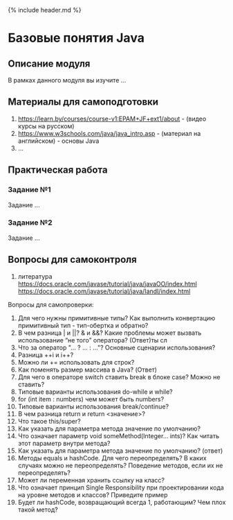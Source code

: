{% include header.md %}

Базовые понятия Java
====================

Описание модуля
---------------------
В рамках данного модуля вы изучите ...

Материалы для самоподготовки
---------------------
1. https://learn.by/courses/course-v1:EPAM+JF+ext1/about - (видео курсы на русском)
2. https://www.w3schools.com/java/java_intro.asp - (материал на английском) - основы Java
3. ...


Практическая работа
---------------------

### Задание №1
Задание ...



### Задание №2
Задание ...



Вопросы для самоконтроля
---------------------
1. литература
https://docs.oracle.com/javase/tutorial/java/javaOO/index.html
https://docs.oracle.com/javase/tutorial/java/IandI/index.html

Вопросы для самопроверки:
1. Для чего нужны примитивные типы? Как выполнить конвертацию примитивный тип - тип-обертка и обратно?
2. В чем разница | и ||? & и &&? Какие проблемы может вызвать использование “не того” оператора? (Ответ)ты сл
3. Что за оператор "... ? ... : ..."? Основные сценарии использования?
4. Разница ++i и i++?
5. Можно ли += использовать для строк?
6. Как поменять размер массива в Java? (Ответ)
7. Для чего в операторе switch ставить break в блоке case? Можно не ставить?
8. Типовые варианты использования do-while и while?
9. for (int item : numbers) чем может быть numbers?
10. Типовые варианты использования break/continue?
11. В чем разница return и return <значение>?
12. Что такое this/super?
13. Как указать для параметра метода значение по умолчанию? 
14. Что означает параметр void someMethod(Integer... ints)? Как читать этот параметр внутри метода?
15. Как указать для параметра метода значение по умолчанию? (ответ)
16. Методы equals и hashCode. Для чего переопределять? В каких случаях можно не переопределять? Поведение методов, если их не переопределять?
17. Может ли переменная хранить ссылку на класс?
18. Что означает принцип Single Responsibility при проектировании кода на уровне методов и классов? Приведите пример
19. Будет ли hashCode, возвращающий всегда 1, работающим? Чем плох такой метод?
